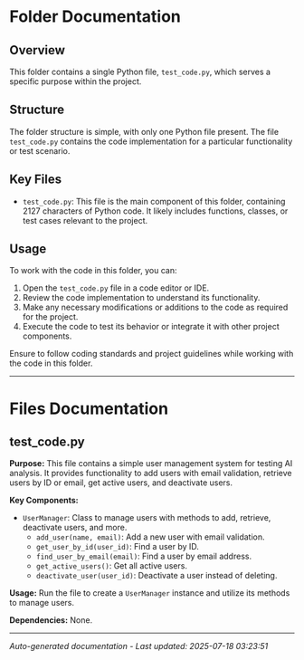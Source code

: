 # Folder Documentation

## Overview
This folder contains a single Python file, `test_code.py`, which serves a specific purpose within the project.

## Structure
The folder structure is simple, with only one Python file present. The file `test_code.py` contains the code implementation for a particular functionality or test scenario.

## Key Files
- `test_code.py`: This file is the main component of this folder, containing 2127 characters of Python code. It likely includes functions, classes, or test cases relevant to the project.

## Usage
To work with the code in this folder, you can:
1. Open the `test_code.py` file in a code editor or IDE.
2. Review the code implementation to understand its functionality.
3. Make any necessary modifications or additions to the code as required for the project.
4. Execute the code to test its behavior or integrate it with other project components.

Ensure to follow coding standards and project guidelines while working with the code in this folder.

---

# Files Documentation

## test_code.py

**Purpose:** This file contains a simple user management system for testing AI analysis. It provides functionality to add users with email validation, retrieve users by ID or email, get active users, and deactivate users.

**Key Components:**
- `UserManager`: Class to manage users with methods to add, retrieve, deactivate users, and more.
  - `add_user(name, email)`: Add a new user with email validation.
  - `get_user_by_id(user_id)`: Find a user by ID.
  - `find_user_by_email(email)`: Find a user by email address.
  - `get_active_users()`: Get all active users.
  - `deactivate_user(user_id)`: Deactivate a user instead of deleting.

**Usage:** Run the file to create a `UserManager` instance and utilize its methods to manage users.

**Dependencies:** None.

---
*Auto-generated documentation - Last updated: 2025-07-18 03:23:51*
